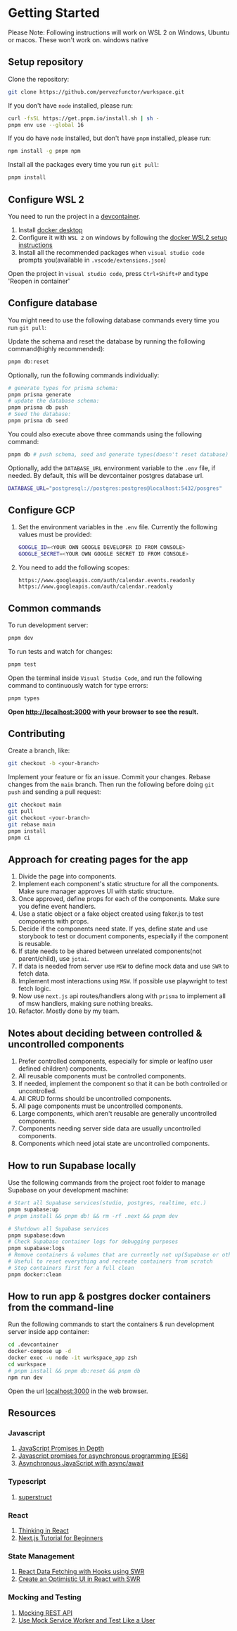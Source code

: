 # Getting Started

Please Note: Following instructions will work on WSL 2 on Windows, Ubuntu or
macos. These won't work on. windows native

## Setup repository

Clone the repository:

```bash
git clone https://github.com/pervezfunctor/wurkspace.git
```

If you don't have `node` installed, please run:

```bash
curl -fsSL https://get.pnpm.io/install.sh | sh -
pnpm env use --global 16
```

If you do have `node` installed, but don't have `pnpm` installed, please run:

```bash
npm install -g pnpm npm
```

Install all the packages every time you run `git pull`:

```bash
pnpm install
```

## Configure WSL 2

You need to run the project in a
[devcontainer](https://code.visualstudio.com/docs/remote/containers).

1. Install [docker desktop](https://www.docker.com/products/docker-desktop)
2. Configure it with `WSL 2` on windows by following the
   [docker WSL2 setup instructions](https://docs.docker.com/desktop/windows/wsl/)
3. Install all the recommended packages when `visual studio code` prompts
   you(available in `.vscode/extensions.json`)

Open the project in `visual studio code`, press `Ctrl+Shift+P` and type 'Reopen
in container'

## Configure database

You might need to use the following database commands every time you run
`git pull`:

Update the schema and reset the database by running the following command(highly
recommended):

```bash
pnpm db:reset
```

Optionally, run the following commands individually:

```bash
# generate types for prisma schema:
pnpm prisma generate
# update the database schema:
pnpm prisma db push
# Seed the database:
pnpm prisma db seed
```

You could also execute above three commands using the following command:

```bash
pnpm db # push schema, seed and generate types(doesn't reset database)
```

Optionally, add the `DATABASE_URL` environment variable to the `.env` file, if
needed. By default, this will be devcontainer postgres database url.

```bash
DATABASE_URL="postgresql://postgres:postgres@localhost:5432/posgres"
```

## Configure GCP

1. Set the environment variables in the `.env` file. Currently the following
   values must be provided:

   ```bash
   GOOGLE_ID=<YOUR OWN GOOGLE DEVELOPER ID FROM CONSOLE>
   GOOGLE_SECRET=<YOUR OWN GOOGLE SECRET ID FROM CONSOLE>
   ```

2. You need to add the following scopes:

   ```text
   https://www.googleapis.com/auth/calendar.events.readonly
   https://www.googleapis.com/auth/calendar.readonly
   ```

## Common commands

To run development server:

```bash
pnpm dev
```

To run tests and watch for changes:

```bash
pnpm test
```

Open the terminal inside `Visual Studio Code`, and run the following command to
continuously watch for type errors:

```bash
pnpm types
```

**Open [http://localhost:3000](http://localhost:3000) with your browser to see
the result.**

## Contributing

Create a branch, like:

```bash
git checkout -b <your-branch>
```

Implement your feature or fix an issue. Commit your changes. Rebase changes from
the `main` branch. Then run the following before doing `git push` and sending a
pull request:

```bash
git checkout main
git pull
git checkout <your-branch>
git rebase main
pnpm install
pnpm ci
```

## Approach for creating pages for the app

1. Divide the page into components.
2. Implement each component's static structure for all the components. Make sure
   manager approves UI with static structure.
3. Once approved, define props for each of the components. Make sure you define
   event handlers.
4. Use a static object or a fake object created using faker.js to test
   components with props.
5. Decide if the components need state. If yes, define state and use storybook
   to test or document components, especially if the component is reusable.
6. If state needs to be shared between unrelated components(not parent/child),
   use `jotai`.
7. If data is needed from server use `MSW` to define mock data and use `SWR` to
   fetch data.
8. Implement most interactions using `MSW`. If possible use playwright to test
   fetch logic.
9. Now use `next.js` api routes/handlers along with `prisma` to implement all of
   msw handlers, making sure nothing breaks.
10. Refactor. Mostly done by my team.

## Notes about deciding between controlled & uncontrolled components

1. Prefer controlled components, especially for simple or leaf(no user defined
   children) components.
2. All reusable components must be controlled components.
3. If needed, implement the component so that it can be both controlled or
   uncontrolled.
4. All CRUD forms should be uncontrolled components.
5. All page components must be uncontrolled components.
6. Large components, which aren't reusable are generally uncontrolled
   components.
7. Components needing server side data are usually uncontrolled components.
8. Components which need jotai state are uncontrolled components.

## How to run Supabase locally

Use the following commands from the project root folder to manage Supabase on
your development machine:

```bash
# Start all Supabase services(studio, postgres, realtime, etc.)
pnpm supabase:up
# pnpm install && pnpm db! && rm -rf .next && pnpm dev

# Shutdown all Supabase services
pnpm supabase:down
# Check Supabase container logs for debugging purposes
pnpm supabase:logs
# Remove containers & volumes that are currently not up(Supabase or otherwise)
# Useful to reset everything and recreate containers from scratch
# Stop containers first for a full clean
pnpm docker:clean
```

## How to run app & postgres docker containers from the command-line

Run the following commands to start the containers & run development server
inside app container:

```bash
cd .devcontainer
docker-compose up -d
docker exec -u node -it wurkspace_app zsh
cd wurkspace
# pnpm install && pnpm db:reset && pnpm db
npm run dev
```

Open the url [localhost:3000](localhost:3000) in the web browser.

## Resources

### Javascript

1. [JavaScript Promises in Depth](https://egghead.io/courses/javascript-promises-in-depth)
2. [Javascript promises for asynchronous programming [ES6]](https://exploringjs.com/impatient-js/ch_promises.html)
3. [Asynchronous JavaScript with async/await](https://egghead.io/courses/asynchronous-javascript-with-async-await)

### Typescript

1. [superstruct](https://docs.superstructjs.org/guides/01-getting-started)

### React

1. [Thinking in React](https://beta.reactjs.org/learn/thinking-in-react)
2. [Next.js Tutorial for Beginners](https://www.youtube.com/playlist?list=PL4cUxeGkcC9g9gP2onazU5-2M-AzA8eBw)

### State Management

1. [React Data Fetching with Hooks using SWR](https://www.youtube.com/watch?v=oWVW8IqpQ-A)
2. [Create an Optimistic UI in React with SWR](https://egghead.io/courses/create-an-optimistic-ui-in-react-with-swr-1024)

### Mocking and Testing

1. [Mocking REST API](https://mswjs.io/docs/getting-started/mocks/rest-api)
2. [Use Mock Service Worker and Test Like a User](https://www.youtube.com/watch?v=v77fjkKQTH0)
